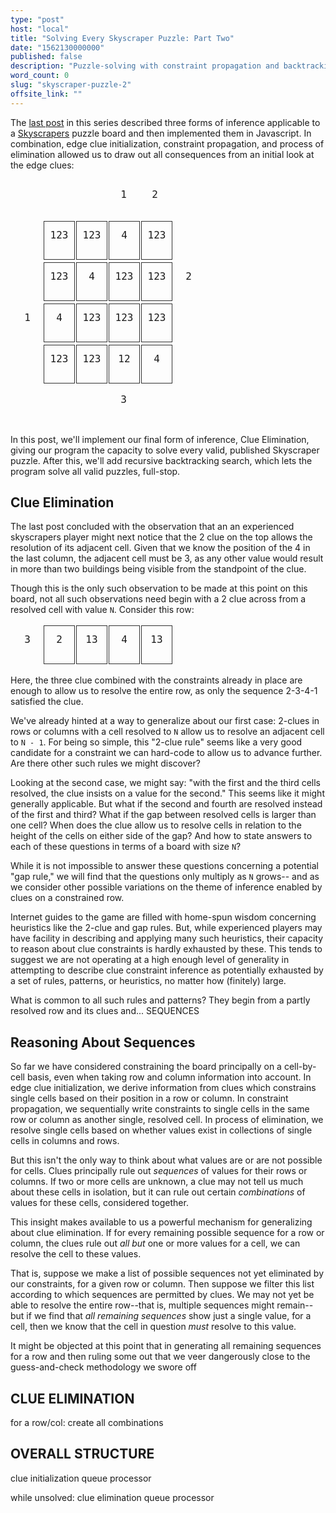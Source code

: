 ```yaml
---
type: "post"
host: "local"
title: "Solving Every Skyscraper Puzzle: Part Two"
date: "1562130000000"
published: false
description: "Puzzle-solving with constraint propagation and backtracking search. Covers constrained row/column search and board-wide backtracking."
word_count: 0
slug: "skyscraper-puzzle-2"
offsite_link: ""
---
```


<style>
td {border: none; padding: 0px; text-align: center; display: inline-block; margin: 1px; }
.md_table {margin: 5px auto; font-family: "IBM Plex Mono", monospace; text-align: center; border-collapse: separate;}
@media (max-width: 700px) {
    .md_table {
      font-size: 0.9em;
    }
}
.small td { width: 1.5em; height: 1.5em;}
.large td { width: 3em; height: 3em; padding-top: 0.75em;}
@media (max-width: 700px) {
    .large {
      font-size: 0.8em;
    }
}
.border {border: 1px solid #313131;}
.dark {background-color: rgb(230, 230, 235);}
.green {color: darkgreen;}
.red {color: red;}
</style>

The [last post](/writing/skyscraper-puzzle-1) in this series described three forms of inference applicable to a [Skyscrapers](https://www.conceptispuzzles.com/index.aspx?uri=puzzle/skyscrapers) puzzle board and then implemented them in Javascript. In combination, edge clue initialization, constraint propagation, and process of elimination allowed us to draw out all consequences from an initial look at the edge clues:

<table class="md_table large">
  <tbody>
    <tr>
      <td></td>
      <td></td>
      <td></td>
      <td>1</td>
      <td>2</td>
      <td></td>
    </tr>
    <tr>
      <td></td>
      <td class="border">123</td>
      <td class="border">123</td>
      <td class="border">4</td>
      <td class="border">123</td>
      <td></td>
    </tr>
    <tr>
      <td></td>
      <td class="border">123</td>
      <td class="border">4</td>
      <td class="border">123</td>
      <td class="border">123</td>
      <td>2</td>
    </tr>
    <tr>
      <td>1</td>
      <td class="border">4</td>
      <td class="border">123</td>
      <td class="border">123</td>
      <td class="border">123</td>
      <td></td>
    </tr>
    <tr>
      <td></td>
      <td class="border">123</td>
      <td class="border">123</td>
      <td class="border">12</td>
      <td class="border">4</td>
      <td></td>
    </tr>
    <tr>
      <td></td>
      <td></td>
      <td></td>
      <td>3</td>
      <td></td>
      <td></td>
    </tr>
  </tbody>
</table>

In this post, we'll implement our final form of inference, Clue Elimination, giving our program the capacity to solve every valid, published Skyscraper puzzle. After this, we'll add recursive backtracking search, which lets the program solve all valid puzzles, full-stop.

## Clue Elimination

The last post concluded with the observation that an an experienced skyscrapers player might next notice that the 2 clue on the top allows the resolution of its adjacent cell. Given that we know the position of the 4 in the last column, the adjacent cell must be 3, as any other value would result in more than two buildings being visible from the standpoint of the clue.

Though this is the only such observation to be made at this point on this board, not all such observations need begin with a 2 clue across from a resolved cell with value `N`. Consider this row:

<table class="md_table large">
  <tbody>
    <tr>
      <td>3</td>
      <td class="border">2</td>
      <td class="border">13</td>
      <td class="border">4</td>
      <td class="border">13</td>
      <td></td>
    </tr>
  </tbody>
</table>

Here, the three clue combined with the constraints already in place are enough to allow us to resolve the entire row, as only the sequence 2-3-4-1 satisfied the clue.

We've already hinted at a way to generalize about our first case: 2-clues in rows or columns with a cell resolved to `N` allow us to resolve an adjacent cell to `N - 1`. For being so simple, this "2-clue rule" seems like a very good candidate for a constraint we can hard-code to allow us to advance further. Are there other such rules we might discover?

Looking at the second case, we might say: "with the first and the third cells resolved, the clue insists on a value for the second." This seems like it might generally applicable. But what if the second and fourth are resolved instead of the first and third? What if the gap between resolved cells is larger than one cell? When does the clue allow us to resolve cells in relation to the height of the cells on either side of the gap? And how to state answers to each of these questions in terms of a board with size `N`?

While it is not impossible to answer these questions concerning a potential "gap rule," we will find that the questions only multiply as `N` grows-- and as we consider other possible variations on the theme of inference enabled by clues on a constrained row.

Internet guides to the game are filled with home-spun wisdom concerning heuristics like the 2-clue and gap rules. But, while experienced players may have facility in describing and applying many such heuristics, their capacity to reason about clue constraints is hardly exhausted by these. This tends to suggest we are not operating at a high enough level of generality in attempting to describe clue constraint inference as potentially exhausted by a set of rules, patterns, or heuristics, no matter how (finitely) large.

What is common to all such rules and patterns? They begin from a partly resolved row and its clues and... SEQUENCES

## Reasoning About Sequences

So far we have considered constraining the board principally on a cell-by-cell basis, even when taking row and column information into account. In edge clue initialization, we derive information from clues which constrains single cells based on their position in a row or column. In constraint propagation, we sequentially write constraints to single cells in the same row or column as another single, resolved cell. In process of elimination, we resolve single cells based on whether values exist in collections of single cells in columns and rows.

But this isn't the only way to think about what values are or are not possible for cells. Clues principally rule out _sequences_ of values for their rows or columns. If two or more cells are unknown, a clue may not tell us much about these cells in isolation, but it can rule out certain _combinations_ of values for these cells, considered together.

This insight makes available to us a powerful mechanism for generalizing about clue elimination. If for every remaining possible sequence for a row or column, the clues rule out _all but_ one or more values for a cell, we can resolve the cell to these values.

That is, suppose we make a list of possible sequences not yet eliminated by our constraints, for a given row or column. Then suppose we filter this list according to which sequences are permitted by clues. We may not yet be able to resolve the entire row--that is, multiple sequences might remain--but if we find that _all remaining sequences_ show just a single value, for a cell, then we know that the cell in question _must_ resolve to this value.

It might be objected at this point that in generating all remaining sequences for a row and then ruling some out that we veer dangerously close to the guess-and-check methodology we swore off

## CLUE ELIMINATION

for a row/col:
create all combinations

## OVERALL STRUCTURE

clue initialization
queue processor

while unsolved:
clue elimination
queue processor
